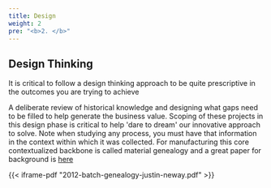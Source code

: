 ```yaml
---
title: Design
weight: 2
pre: "<b>2. </b>"
---
```


## Design Thinking

It is critical to follow a design thinking approach to be quite prescriptive in the outcomes you are trying to achieve

A deliberate review of historical knowledge and designing what gaps need to be filled to help generate the business value.  Scoping of these projects in this design phase is critical to help 'dare to dream' our innovative approach to solve.  Note when studying any process, you must have that information in the context within which it was collected.  For manufacturing this core contextualized backbone is called material genealogy and a great paper for background is [here](2012-batch-genealogy-justin-neway.pdf)

{{< iframe-pdf "2012-batch-genealogy-justin-neway.pdf" >}}
